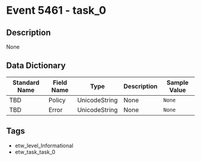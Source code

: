 # Event 5461 - task_0

## Description
None

## Data Dictionary
|Standard Name|Field Name|Type|Description|Sample Value|
|---|---|---|---|---|
|TBD|Policy|UnicodeString|None|`None`|
|TBD|Error|UnicodeString|None|`None`|

## Tags
* etw_level_Informational
* etw_task_task_0